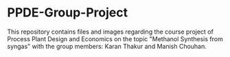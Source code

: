# PPDE-Group-Project
This repository contains files and images regarding the course project of Process Plant Design and Economics on the topic "Methanol Synthesis from syngas" with the group members: Karan Thakur and Manish Chouhan.

